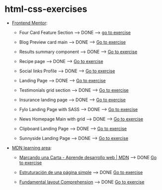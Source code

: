 # html-css-exercises

- [Frontend Mentor](https://www.frontendmentor.io/):

  - Four Card Feature Section --> DONE --> [go to exercise](https://paupalazzesi.github.io/html-css-exercises/four-card-feature-section-master)

  - Blog Preview card main --> DONE --> [Go to exercise](https://paupalazzesi.github.io/html-css-exercises/blog-preview-card-main)
 
  - Results summary component --> DONE --> [Go to exercise](https://paupalazzesi.github.io/html-css-exercises/frontendmentor-results-summary-component-main/results-summary-component-main)
 
  - Recipe page --> DONE -->  [Go to exercise](https://paupalazzesi.github.io/html-css-exercises/frontendmento-recipe-page-main)

  - Social links Profile --> DONE -->  [Go to exercise](https://paupalazzesi.github.io/html-css-exercises/social-links-profile-main)

  - Landing Page --> DONE -->  [Go to exercise](https://paupalazzesi.github.io/html-css-exercises/huddle-landing-page-with-single-introductory-section-master)

  - Testimonials grid section --> DONE -->  [Go to exercise](https://paupalazzesi.github.io/html-css-exercises/testimonials-grid-section-main)

  - Insurance landing page --> DONE -->  [Go to exercise](https://paupalazzesi.github.io/html-css-exercises/insure-landing-page-master)
 
  - Fylo Landing Page with SASS --> DONE --> [Go to exercise](https://paupalazzesi.github.io/html-css-exercises/fylo-dark-theme-landing-page-master)
 
  - News Homepage Main with grid --> DONE --> [Go to exercise](https://paupalazzesi.github.io/html-css-exercises/news-homepage-main)

  - Clipboard Landing Page --> DONE --> [Go to exercise](https://paupalazzesi.github.io/html-css-exercises/clipboard-landing-page-master)

  - Sunnyside Landing Page --> DONE --> [Go to exercise](https://paupalazzesi.github.io/html-css-exercises/sunnyside-agency-landing-page-main/)



- [MDN learning area](https://developer.mozilla.org/es/docs/Learn/Front-end_web_developer):
  
  - [Marcando una Carta - Aprende desarrollo web | MDN](https://developer.mozilla.org/es/docs/Learn/HTML/Introduction_to_HTML/Marking_up_a_letter)
  --> DONE  [Go to exercise](https://paupalazzesi.github.io/html-css-exercises/tree/main/letter-html-exercise)

  - [Estruturación de una página simple](https://developer.mozilla.org/es/docs/Learn/HTML/Introduction_to_HTML/Structuring_a_page_of_content)
  --> DONE [Go to exercise](https://github.com/paupalazzesi/html-css-exercises/tree/main/website-html-basicestructure)

  - [Fundamental layout Comprehension](https://developer.mozilla.org/en-US/docs/Learn/CSS/CSS_layout/Fundamental_Layout_Comprehension)
  --> DONE [Go to exercise](https://paupalazzesi.github.io/html-css-exercises/fundamental-layout-comprehension)


